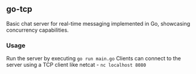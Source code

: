 ## go-tcp

Basic chat server for real-time messaging implemented in Go, showcasing concurrency capabilities.

### Usage

Run the server by executing `go run main.go`
Clients can connect to the server using a TCP client like netcat - `nc localhost 8080`
